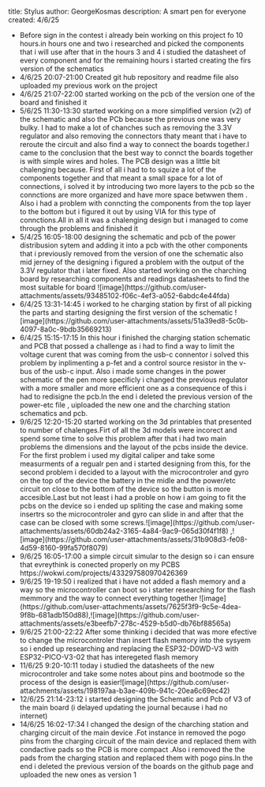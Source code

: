 title: Stylus
author: GeorgeKosmas
description: A smart pen for everyone
created: 4/6/25



<ul><li>Before sign in the contest i already bein working on this project fo 10 hours.in hours one and two i researched and picked the components that i will use after that in the hours 3 and 4 i studied the datasheet of every component and for the remaining hours i started creating the firs version of the schematics</li>
<li>4/6/25 20:07-21:00 Created git hub repository and  readme file also uploaded my previous work on the project  </li>
<li> 4/6/25 21:07-22:00 started working on the pcb of the version one of the board and finished it  </li>
<li>5/6/25 11:30-13:30 started working on a more simplified version (v2) of the schematic and also the PCb because the previous one was very bulky. I had to make a lot of chanches such as removing the 3.3V regulator and also removing the connectors thaty meant that i have to reroute the circuit and also find a way to connect the boards together.I came to the conclusion that the best way to connct the boards together is with simple wires and holes.
The PCB design was a little bit chalenging because. First of all i had to to squize a lot of the components together and that meant a small space for a lot of connections, i solved it by introducing two more layers to the pcb so the connctions are more organized and have more space betwwen them . Also i had a problem with conncting the components from the top layer to the bottom but i figured it out by using VIA for this type of connctions.All in all it was a chalenging design but i managed to come through the problems and finished it  </li>
<li>5/4/25 16:05-18:00 designing the schematic and pcb of the power distribusion sytem and adding it into a pcb with the other components that i previously removed from the version of one the schematic also mid jerney of the designing i figured a problem with the output of the 3.3V regulator that i later fixed. Also started working on the charching board by researching components and readings datasheets to find the most suitable for board ![image](https://github.com/user-attachments/assets/93485102-f06c-4ef3-a052-6abdc4e44fda)</li>
<li>6/4/25 13:31-14:45 i worked to he charging station by first of all picking the parts and starting designing the first version of the schematic ![image](https://github.com/user-attachments/assets/51a39ed8-5c0b-4097-8a0c-9bdb35669213)</li>
<li> 6/4/25 15:15-17:15 In this hour i finished the charging station schematic and PCB that possed a challenge as i had to find a way to limit the voltage curent that was coming from the usb-c connentor i solved this problem by inplimenting a p-fet and a control source resistor in the v-bus of the usb-c input. Also i made some changes in the power schematic of the pen more specificly i changed the previous regulator with a more smaller and more efficient one as a consequence of this i had to redisigne the pcb.In the end i deleted the previous version of the power-etc file , uiploaded the new one and the charching station schematics and pcb.
<li>9/6/25 12:20-15:20 started working on the 3d printables that presented to number of chalenges.Firt of all the 3d models were incorect and spend some time to solve this problem after that i had two main problems the dimensions and the layout of the pcbs inside the device. For the first problem i used my digital caliper and take some measurments of a regualr pen and i started designing from this, for the second problem i decided to a layout with the microcontroler and gyro on the top of the device the battery in the midle and the power/etc circuit on close to the bottom of the device so the button is more accesible.Last but not least i had a proble on how i am going to fit the pcbs on the device so i ended up spliting the case  and making some insertrs so the microcontroler and gyro can slide in and after that the case can be closed with some screws.![image](https://github.com/user-attachments/assets/60db24a2-3165-4a84-9ac9-065d30f4f1f8) ,![image](https://github.com/user-attachments/assets/31b908d3-fe08-4d59-8160-99fa570f8079)
<li>9/6/25 16:05-17:00 a simple circuit simular to the design so i can ensure that evreythink is conected properly on my PCBS https://wokwi.com/projects/433297580970426369 
<li>9/6/25 19-19:50 i realized that i have not added a flash memory and a way so the microcontroller can boot so i starter researching for the flash memmory and the way to connect everything together ![image](https://github.com/user-attachments/assets/7625f3f9-9c5e-4dea-9f8b-681adb150d88),![image](https://github.com/user-attachments/assets/e3beefb7-278c-4529-b5d0-db76bf88565a)</li>
<li>9/6/25 21:00-22:22 After some thinking i decided that was more efective to change the microcontroler than insert flash memory into the sysyem so i ended up researching and replacing the ESP32-D0WD-V3 with ESP32-PICO-V3-02 that has interegeted flash memory  </li>
 <li>11/6/25 9:20-10:11 today i studied the datasheets of the new microcontroler and take some notes about pins and bootmode so the process of the design is easier![image](https://github.com/user-attachments/assets/198197aa-b3ae-409b-941c-20ea6c69ec42)
</li>
<li>12/6/25 21:14-23:12 i started designing the Schematic and Pcb of V3 of the main board (i delayed updating the journal because i had no internet)</li>
<li>14/6/25 16:02-17:34 I changed the design of the charching station and charging circuit of the main device .Fot instance in removed the pogo pins from the charging circuit of the main device and replaced them with condactive pads so  the PCB is more compact .Also i removed the the pads from the charging station and replaced them with pogo pins.In the end i deleted the previous version of the boards on the github page and uploaded the new ones as version 1 </li>
